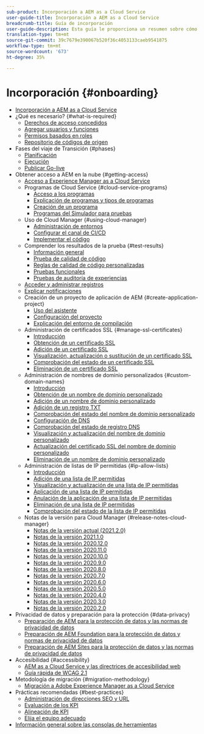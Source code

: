 ```yaml
---
sub-product: Incorporación a AEM as a Cloud Service
user-guide-title: Incorporación a AEM as a Cloud Service
breadcrumb-title: Guía de incorporación
user-guide-description: Esta guía le proporciona un resumen sobre cómo empezar a utilizar Experience Manager as a Cloud Service, incluida la forma de obtener acceso y la información importante sobre la protección de datos.
translation-type: tm+mt
source-git-commit: 39c7679e390067b520f36c4053133caeb9541875
workflow-type: tm+mt
source-wordcount: '673'
ht-degree: 35%

---
```



# Incorporación {#onboarding}

+ [Incorporación a AEM as a Cloud Service](/help/onboarding/home.md)
+ ¿Qué es necesario? {#what-is-required}
   + [Derechos de acceso concedidos](what-is-required/access-rights-granted.md)
   + [Agregar usuarios y funciones](what-is-required/add-users-roles.md)
   + [Permisos basados en roles](what-is-required/role-based-permissions.md)
   + [Repositorio de códigos de origen](what-is-required/source-code-repository.md)
+ Fases del viaje de Transición {#phases}
   + [Planificación](https://experienceleague.adobe.com/docs/experience-manager-cloud-service/moving/phases/planning.html)
   + [Ejecución](https://experienceleague.adobe.com/docs/experience-manager-cloud-service/moving/phases/execution.html)
   + [Publicar Go-live](https://experienceleague.adobe.com/docs/experience-manager-cloud-service/moving/phases/post-go-live.html)
+ Obtener acceso a AEM en la nube {#getting-access}
   + [Acceso a Experience Manager as a Cloud Service](getting-access-to-aem-in-cloud/navigation.md)
   + Programas de Cloud Service {#cloud-service-programs}
      + [Acceso a los programas](getting-access-to-aem-in-cloud/first-time-login.md)
      + [Explicación de programas y tipos de programas](getting-access-to-aem-in-cloud/understand-program-types.md)
      + [Creación de un programa](getting-access-to-aem-in-cloud/creating-a-program.md)
      + [Programas del Simulador para pruebas](getting-access-to-aem-in-cloud/sandbox-programs.md)
   + Uso de Cloud Manager {#using-cloud-manager}
      + [Administración de entornos](https://experienceleague.adobe.com/docs/experience-manager-cloud-service/implementing/using-cloud-manager/manage-environments.html)
      + [Configurar el canal de CI/CD](https://experienceleague.adobe.com/docs/experience-manager-cloud-service/implementing/using-cloud-manager/configure-pipeline.html)
      + [Implementar el código](https://experienceleague.adobe.com/docs/experience-manager-cloud-service/implementing/using-cloud-manager/deploy-code.html)
   + Comprender los resultados de la prueba {#test-results}
      + [Información general](https://experienceleague.adobe.com/docs/experience-manager-cloud-service/implementing/using-cloud-manager/test-results/overview-test-results.html)
      + [Prueba de calidad de código](https://experienceleague.adobe.com/docs/experience-manager-cloud-service/implementing/using-cloud-manager/test-results/code-quality-testing.html)
      + [Reglas de calidad de código personalizadas](https://experienceleague.adobe.com/docs/experience-manager-cloud-service/implementing/using-cloud-manager/test-results/custom-code-quality-rules.html)
      + [Pruebas funcionales](https://experienceleague.adobe.com/docs/experience-manager-cloud-service/implementing/using-cloud-manager/test-results/functional-testing.html)
      + [Pruebas de auditoría de experiencias](https://experienceleague.adobe.com/docs/experience-manager-cloud-service/implementing/using-cloud-manager/test-results/experience-audit-testing.html)
   + [Acceder y administrar registros](https://experienceleague.adobe.com/docs/experience-manager-cloud-service/implementing/using-cloud-manager/manage-logs.html)
   + [Explicar notificaciones](https://experienceleague.adobe.com/docs/experience-manager-cloud-service/implementing/using-cloud-manager/notifications.html)
   + Creación de un proyecto de aplicación de AEM {#create-application-project}
      + [Uso del asistente](getting-access-to-aem-in-cloud/using-the-wizard.md)
      + [Configuración del proyecto](getting-access-to-aem-in-cloud/setting-up-project.md)
      + [Explicación del entorno de compilación](getting-access-to-aem-in-cloud/build-environment-details.md)
   + Administración de certificados SSL {#manage-ssl-certificates}
      + [Introducción](https://experienceleague.adobe.com/docs/experience-manager-cloud-service/implementing/using-cloud-manager/manage-ssl-certificates/introduction.html)
      + [Obtención de un certificado SSL](https://experienceleague.adobe.com/docs/experience-manager-cloud-service/implementing/using-cloud-manager/manage-ssl-certificates/get-ssl-certificate.html)
      + [Adición de un certificado SSL](https://experienceleague.adobe.com/docs/experience-manager-cloud-service/implementing/using-cloud-manager/manage-ssl-certificates/add-ssl-certificate.html)
      + [Visualización, actualización o sustitución de un certificado SSL](https://experienceleague.adobe.com/docs/experience-manager-cloud-service/implementing/using-cloud-manager/manage-ssl-certificates/view-update-replace-ssl-certificate.html)
      + [Comprobación del estado de un certificado SSL](https://experienceleague.adobe.com/docs/experience-manager-cloud-service/implementing/using-cloud-manager/manage-ssl-certificates/check-status-ssl-certificate.html)
      + [Eliminación de un certificado SSL](https://experienceleague.adobe.com/docs/experience-manager-cloud-service/implementing/using-cloud-manager/manage-ssl-certificates/delete-ssl-certificate.html)
   + Administración de nombres de dominio personalizados {#custom-domain-names}
      + [Introducción](https://experienceleague.adobe.com/docs/experience-manager-cloud-service/implementing/using-cloud-manager/custom-domain-names/introduction.html)
      + [Obtención de un nombre de dominio personalizado](https://experienceleague.adobe.com/docs/experience-manager-cloud-service/implementing/using-cloud-manager/custom-domain-names/get-custom-domain-name.html)
      + [Adición de un nombre de dominio personalizado](https://experienceleague.adobe.com/docs/experience-manager-cloud-service/implementing/using-cloud-manager/custom-domain-names/add-custom-domain-name.html)
      + [Adición de un registro TXT](https://experienceleague.adobe.com/docs/experience-manager-cloud-service/implementing/using-cloud-manager/custom-domain-names/add-text-record.html)
      + [Comprobación del estado del nombre de dominio personalizado](https://experienceleague.adobe.com/docs/experience-manager-cloud-service/implementing/using-cloud-manager/custom-domain-names/check-domain-name-status.html)
      + [Configuración de DNS](https://experienceleague.adobe.com/docs/experience-manager-cloud-service/implementing/using-cloud-manager/custom-domain-names/configure-dns-settings.html)
      + [Comprobación del estado de registro DNS](https://experienceleague.adobe.com/docs/experience-manager-cloud-service/implementing/using-cloud-manager/custom-domain-names/check-dns-record-status.html)
      + [Visualización y actualización del nombre de dominio personalizado](https://experienceleague.adobe.com/docs/experience-manager-cloud-service/implementing/using-cloud-manager/custom-domain-names/view-update-replace-custom-domain-name.html)
      + [Actualización del certificado SSL del nombre de dominio personalizado](https://experienceleague.adobe.com/docs/experience-manager-cloud-service/implementing/using-cloud-manager/custom-domain-names/update-cdn-ssl-certificate.html)
      + [Eliminación de un nombre de dominio personalizado](https://experienceleague.adobe.com/docs/experience-manager-cloud-service/implementing/using-cloud-manager/custom-domain-names/delete-custom-domain-name.html)
   + Administración de listas de IP permitidas {#ip-allow-lists}
      + [Introducción](https://experienceleague.adobe.com/docs/experience-manager-cloud-service/implementing/using-cloud-manager/ip-allow-lists/introduction.html)
      + [Adición de una lista de IP permitidas](https://experienceleague.adobe.com/docs/experience-manager-cloud-service/implementing/using-cloud-manager/ip-allow-lists/add-ip-allow-lists.html)
      + [Visualización y actualización de una lista de IP permitidas](https://experienceleague.adobe.com/docs/experience-manager-cloud-service/implementing/using-cloud-manager/ip-allow-lists/view-update-ip-allow-list.html)
      + [Aplicación de una lista de IP permitidas](https://experienceleague.adobe.com/docs/experience-manager-cloud-service/implementing/using-cloud-manager/ip-allow-lists/apply-allow-list.html)
      + [Anulación de la aplicación de una lista de IP permitidas](https://experienceleague.adobe.com/docs/experience-manager-cloud-service/implementing/using-cloud-manager/ip-allow-lists/unapply-ip-allow-list.html)
      + [Eliminación de una lista de IP permitidas](https://experienceleague.adobe.com/docs/experience-manager-cloud-service/implementing/using-cloud-manager/ip-allow-lists/delete-ip-allow-list.html)
      + [Comprobación del estado de la lista de IP permitidas](https://experienceleague.adobe.com/docs/experience-manager-cloud-service/implementing/using-cloud-manager/ip-allow-lists/check-ip-allow-list-status.html)
   + Notas de la versión para Cloud Manager {#release-notes-cloud-manager}
      + [Notas de la versión actual (2021.2.0)](/help/onboarding/release-notes-cloud-manager/release-notes-cm-current.md)
      + [Notas de la versión 2021.1.0](/help/onboarding/release-notes-cloud-manager/release-notes-cm-2021-1-0.md)
      + [Notas de la versión 2020.12.0](/help/onboarding/release-notes-cloud-manager/release-notes-cm-2020-12-0.md)
      + [Notas de la versión 2020.11.0](/help/onboarding/release-notes-cloud-manager/release-notes-cm-2020-11-0.md)
      + [Notas de la versión 2020.10.0](/help/onboarding/release-notes-cloud-manager/release-notes-cm-2020-10-0.md)
      + [Notas de la versión 2020.9.0](/help/onboarding/release-notes-cloud-manager/release-notes-cm-2020-9-0.md)
      + [Notas de la versión 2020.8.0](/help/onboarding/release-notes-cloud-manager/release-notes-cm-2020-8-0.md)
      + [Notas de la versión 2020.7.0](/help/onboarding/release-notes-cloud-manager/release-notes-cm-2020-7-0.md)
      + [Notas de la versión 2020.6.0](/help/onboarding/release-notes-cloud-manager/release-notes-cm-2020-6-0.md)
      + [Notas de la versión 2020.5.0](/help/onboarding/release-notes-cloud-manager/release-notes-cm-2020-5-0.md)
      + [Notas de la versión 2020.4.0](/help/onboarding/release-notes-cloud-manager/release-notes-cm-2020-4-0.md)
      + [Notas de la versión 2020.3.0](/help/onboarding/release-notes-cloud-manager/release-notes-cm-2020-3-0.md)
      + [Notas de la versión 2020.2.0](/help/onboarding/release-notes-cloud-manager/release-notes-cm-2020-2-0.md)
+ Privacidad de datos y preparación para la protección {#data-privacy}
   + [Preparación de AEM para la protección de datos y las normas de privacidad de datos](data-privacy-and-protection-readiness/aem-readiness.md)
   + [Preparación de AEM Foundation para la protección de datos y normas de privacidad de datos](data-privacy-and-protection-readiness/foundation-readiness.md)
   + [Preparación de AEM Sites para la protección de datos y las normas de privacidad de datos](data-privacy-and-protection-readiness/sites-readiness.md)
+ Accesibilidad {#accessibility}
   + [AEM as a Cloud Service y las directrices de accesibilidad web](accessibility/web-accessibility.md)
   + [Guía rápida de WCAG 2.1](accessibility/quick-guide-wcag.md)
+ Metodología de migración {#migration-methodology}
   + [Migración a Adobe Experience Manager as a Cloud Service](migration-methodology/getting-started.md)
+ Prácticas recomendadas   {#best-practices}
   + [Administración de direcciones SEO y URL ](best-practices/seo-and-url-management.md)
   + [Evaluación de los KPI](best-practices/assessing-kpis.md)
   + [Alineación de KPI](best-practices/aligning-kpis.md)
   + [Elija el equipo adecuado](best-practices/choose-right-team.md)
+ [Información general sobre las consolas de herramientas](tools-consoles.md)
